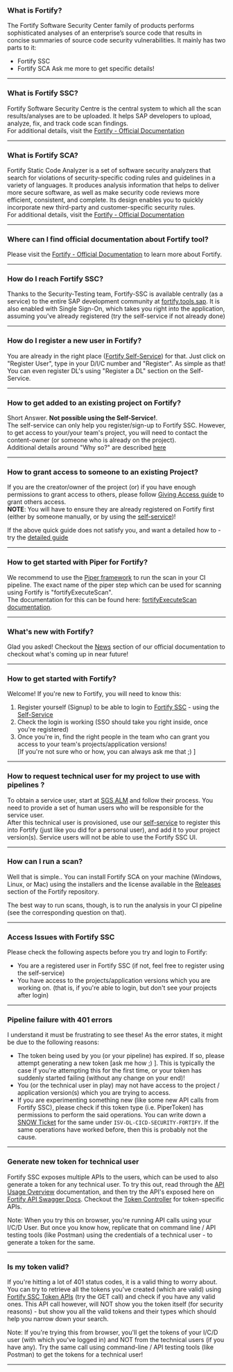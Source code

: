 ### What is Fortify?
<!-- What is SSC -->
<!-- what is fortify sca -->
The Fortify Software Security Center family of products performs sophisticated analyses of an enterprise’s source code that results in concise summaries of source code security vulnerabilities.
It mainly has two parts to it:
- Fortify SSC
- Fortify SCA
Ask me more to get specific details!

---

### What is Fortify SSC?
<!-- What is SSC -->
Fortify Software Security Centre is the central system to which all the scan results/analyses are to be uploaded. It helps SAP developers to upload, analyze, fix, and track code scan findings.  
For additional details, visit the [Fortify - Official Documentation](https://github.wdf.sap.corp/pages/Security-Testing/doc/fortify-doc/)

---

### What is Fortify SCA?
<!-- What is SCA -->
Fortify Static Code Analyzer is a set of software security analyzers that search for violations of security-specific coding rules and guidelines in a variety of languages. It produces analysis information that helps to deliver more secure software, as well as make security code reviews more efficient, consistent, and complete. Its design enables you to quickly incorporate new third-party and customer-specific security rules.  
For additional details, visit the [Fortify - Official Documentation](https://github.wdf.sap.corp/pages/Security-Testing/doc/fortify-doc/)

---

### Where can I find official documentation about Fortify tool?
Please visit the [Fortify - Official Documentation](https://github.wdf.sap.corp/pages/Security-Testing/doc/fortify-doc/) to learn more about Fortify.

---

### How do I reach Fortify SSC?
<!-- How can I login to Fortify --->
<!-- What is the URL for Fortify --->
Thanks to the Security-Testing team, Fortify-SSC is available centrally (as a service) to the entire SAP development community at [fortify.tools.sap](https://fortify.tools.sap/ssc]). It is also enabled with Single Sign-On, which takes you right into the application, assuming you've already registered (try the self-service if not already done)

---

### How do I register a new user in Fortify?
<!-- How to add new user to Fortify? -->
<!-- How to get access to Fortify? -->
You are already in the right place ([Fortify Self-Service](https://selfservice.fortify.tools.sap/)) for that. Just click on "Register User", type in your D/I/C number and "Register". As simple as that!
You can even register DL's using "Register a DL" section on the Self-Service.

---

### How to get added to an existing project on Fortify?
<!-- how to get access to my project -->
<!-- Can you add me to the project  -->
<!-- requesting access to a project -->
Short Answer. **Not possible using the Self-Service!**.  
The self-service can only help you register/sign-up to Fortify SSC. However, to get access to your/your team's project, you will need to contact the content-owner (or someone who is already on the project).  
Additional details around "Why so?" are described [here](https://github.wdf.sap.corp/pages/Security-Testing/doc/fortify-doc/access/#access-to-existing-application-versions)

---

### How to grant access to someone to an existing Project?
<!-- Grant access to application version -->
<!-- Allow access to someone to my project -->
<!-- Grant permissions to view my project -->
<!-- What to do to give access to someone to my project -->
If you are the creator/owner of the project (or) if you have enough permissions to grant access to others, please follow [Giving Access guide](https://github.wdf.sap.corp/pages/Security-Testing/doc/fortify-doc/access/#giving-access) to grant others access.  
**NOTE**: You will have to ensure they are already registered on Fortify first (either by someone manually, or by using the [self-service](https://selfservice.fortify.tools.sap/))!

If the above quick guide does not satisfy you, and want a detailed how to - try the [detailed guide](https://jam4.sapjam.com/blogs/show/MgMPOUEiYyvwdkWVNVEkWh)

---

### How to get started with Piper for Fortify?
<!-- How can I integrate Fortify into my CI pipeline? -->
<!-- How to run fortify scans using Piper -->
<!-- How to set up piper for fortify -->
<!-- Piper step configuration -->
We recommend to use the [Piper framework](https://go.sap.corp/piper) to run the scan in your CI pipeline. The exact name of the piper step which can be used for scanning using Fortify is "fortifyExecuteScan".  
The documentation for this can be found here: [fortifyExecuteScan documentation](https://github.wdf.sap.corp/pages/ContinuousDelivery/piper-doc/steps/fortifyExecuteScan/).

---

### What's new with Fortify?
<!-- Whats up with Fortify? -->
<!-- What's cooking? -->
<!-- Upcoming new features -->
Glad you asked! Checkout the [News](https://github.wdf.sap.corp/pages/Security-Testing/doc/fortify-doc/news/) section of our official documentation to checkout what's coming up in near future!

---

### How to get started with Fortify?
<!-- Getting Started  -->
<!-- New User. What to do? -->
Welcome! If you're new to Fortify, you will need to know this:
1. Register yourself (Signup) to be able to login to [Fortify SSC](https://fortify.tools.sap/ssc) - using the [Self-Service](https://selfservice.fortify.tools.sap/)
2. Check the login is working (SSO should take you right inside, once you're registered)
3. Once you're in, find the right people in the team who can grant you access to your team's projects/application versions!  
[If you're not sure who or how, you can always ask me that ;) ]

---

### How to request technical user for my project to use with pipelines ?
<!-- Technical User in CICD Pipeline -->
<!-- Service account for Piper -->
<!-- How to get technical user for Fortify -->
<!-- Can I use a service user rather than a personal user -->
To obtain a service user, start at [SGS ALM](https://wiki.wdf.sap.corp/wiki/display/globsecu/IT+-+Service+Account+Provisioning) and follow their process. You need to provide a set of human users who will be responsible for the service user.  
After this technical user is provisioned, use our [self-service](https://selfservice.fortify.tools.sap) to register this into Fortify (just like you did for a personal user), and add it to your project version(s). Service users will not be able to use the Fortify SSC UI.

---

### How can I run a scan?
<!-- How to trigger a scan with Fortify -->
<!-- How to scan my codebase with Fortify -->
Well that is simple.. You can install Fortify SCA on your machine (Windows, Linux, or Mac) using the installers and the license available in the [Releases](https://github.wdf.sap.corp/Security-Testing/fortify/releases) section of the Fortify repository.

The best way to run scans, though, is to run the analysis in your CI pipeline (see the corresponding question on that).

---

### Access Issues with Fortify SSC
<!-- Unable to login to Fortify -->
<!-- SSO Failure Error Fortify -->
Please check the following aspects before you try and login to Fortify:
- You are a registered user in Fortify SSC (if not, feel free to register using the self-service)
- You have access to the projects/application versions which you are working on. (that is, if you're able to login, but don't see your projects after login)

---

### Pipeline failure with 401 errors
<!-- Token expired error -->
<!-- Access denied error -->
I understand it must be frustrating to see these! As the error states, it might be due to the following reasons:
- The token being used by you (or your pipeline) has expired. If so, please attempt generating a new token [ask me how ;) ]. This is typically the case if you're attempting this for the first time, or your token has suddenly started failing (without any change on your end)!
- You (or the technical user in play) may not have access to the project / application version(s) which you are trying to access.
- If you are experimenting something new (like some new API calls from Fortify SSC), please check if this token type (i.e. PiperToken) has permissions to perform the said operations. You can write down a [SNOW Ticket](http://itsm.services.sap/sp) for the same under `ISV-DL-CICD-SECURITY-FORTIFY`. If the same operations have worked before, then this is probably not the cause.

---

### Generate new token for technical user
<!-- New technical user get token -->
<!-- How to renew a token for technical user -->
Fortify SSC exposes multiple APIs to the users, which can be used to also generate a token for any technical user. 
To try this out, read through the [API Usage Overview](https://fortify.tools.sap/ssc/html/docs/docs.html#!/overview/) documentation, and then try the API's exposed here on [Fortify API Swagger Docs](https://fortify.tools.sap/ssc/html/docs/api-reference/index.jsp). Checkout the [Token Controller](https://fortify.tools.sap/ssc/html/docs/api-reference/index.jsp#/auth-token-controller) for token-specific APIs.

Note: When you try this on browser, you're running API calls using your I/C/D User. But once you know how, replicate that on command line / API testing tools (like Postman) using the credentials of a technical user - to generate a token for the same.

---

### Is my token valid?
<!-- Token validity -->
If you're hitting a lot of 401 status codes, it is a valid thing to worry about. 
You can try to retrieve all the tokens you've created (which are valid) using [Fortify SSC Token APIs](https://fortify.tools.sap/ssc/html/docs/api-reference/index.jsp#/auth-token-controller) (try the GET call) and check if you have any valid ones. This API call however, will NOT show you the token itself (for security reasons) - but show you all the valid tokens and their types which should help you narrow down your search.

Note: If you're trying this from browser, you'll get the tokens of your I/C/D user (with which you've logged in) and NOT from the technical users (if you have any). Try the same call using command-line / API testing tools (like Postman) to get the tokens for a technical user!

--- 
